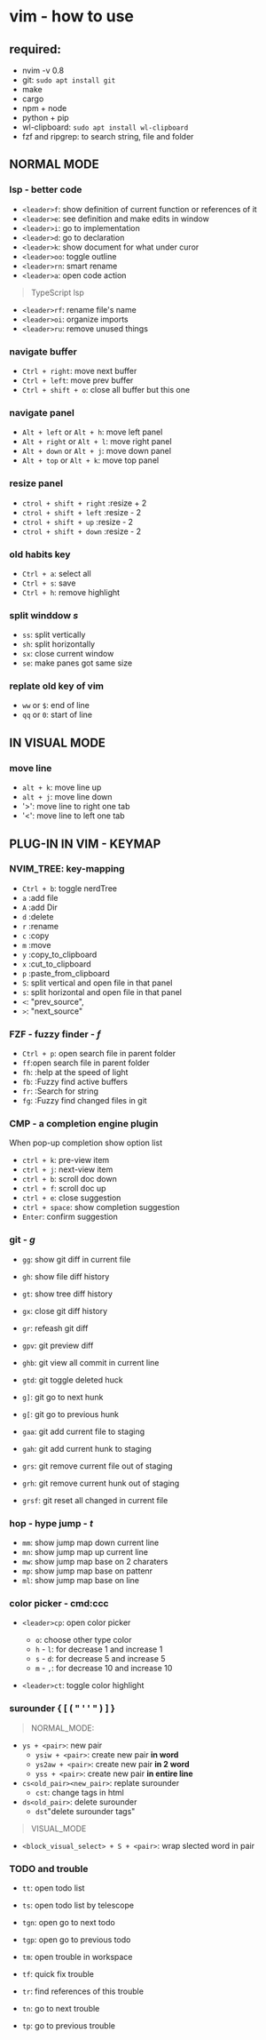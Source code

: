 # vim - how to use

## required:

- nvim -v 0.8
- git: `sudo apt install git`
- make
- cargo
- npm + node
- python + pip
- wl-clipboard: `sudo apt install wl-clipboard`
- fzf and ripgrep: to search string, file and folder

## **NORMAL MODE**

### lsp - better code

- `<leader>f`: show definition of current function or references of it
- `<leader>e`: see definition and make edits in window
- `<leader>i`: go to implementation
- `<leader>d`: go to declaration
- `<leader>k`: show document for what under curor
- `<leader>oo`: toggle outline
- `<leader>rn`: smart rename
- `<leader>a`: open code action

> TypeScript lsp

- `<leader>rf`: rename file's name
- `<leader>oi`: organize imports
- `<leader>ru`: remove unused things

### navigate buffer

- `Ctrl + right`: move next buffer
- `Ctrl + left`: move prev buffer
- `Ctrl + shift + o`: close all buffer but this one

### navigate panel

- `Alt + left` or `Alt + h`: move left panel
- `Alt + right` or `Alt + l`: move right panel
- `Alt + down` or `Alt + j`: move down panel
- `Alt + top` or `Alt + k`: move top panel

### resize panel

- `ctrol + shift + right` :resize + 2
- `ctrol + shift + left` :resize - 2
- `ctrol + shift + up` :resize - 2
- `ctrol + shift + down` :resize - 2

### old habits key

- `Ctrl + a`: select all
- `Ctrl + s`: save
- `Ctrl + h`: remove highlight

### split winddow **_s_**

- `ss`: split vertically
- `sh`: split horizontally
- `sx`: close current window
- `se`: make panes got same size

### replate old key of vim

- `ww` or `$`: end of line
- `qq` or `0`: start of line

## **IN VISUAL MODE**

### move line

- `alt + k`: move line up
- `alt + j`: move line down
- '>': move line to right one tab
- '<': move line to left one tab

## **PLUG-IN IN VIM - KEYMAP**

### NVIM_TREE: key-mapping

- `Ctrl + b`: toggle nerdTree
- `a` :add file
- `A` :add Dir
- `d` :delete
- `r` :rename
- `c` :copy
- `m` :move
- `y` :copy_to_clipboard
- `x` :cut_to_clipboard
- `p` :paste_from_clipboard
- `S`: split vertical and open file in that panel
- `s`: split horizontal and open file in that panel
- `<`: "prev_source",
- `>`: "next_source"

### FZF - fuzzy finder - **_f_**

- `Ctrl + p`: open search file in parent folder
- `ff`:open search file in parent folder
- `fh`: :help at the speed of light
- `fb`: :Fuzzy find active buffers
- `fr`: :Search for string
- `fg`: :Fuzzy find changed files in git

### CMP - a completion engine plugin

When pop-up completion show option list

- `ctrl + k`: pre-view item
- `ctrl + j`: next-view item
- `ctrl + b`: scroll doc down
- `ctrl + f`: scroll doc up
- `ctrl + e`: close suggestion
- `ctrl + space`: show completion suggestion
- `Enter`: confirm suggestion

### git - **_g_**

- `gg`: show git diff in current file
- `gh`: show file diff history
- `gt`: show tree diff history
- `gx`: close git diff history
- `gr`: refeash git diff

- `gpv`: git preview diff
- `ghb`: git view all commit in current line
- `gtd`: git toggle deleted huck

- `g]`: git go to next hunk
- `g[`: git go to previous hunk

- `gaa`: git add current file to staging
- `gah`: git add current hunk to staging

- `grs`: git remove current file out of staging
- `grh`: git remove current hunk out of staging
- `grsf`: git reset all changed in current file

### hop - hype jump - **_t_**

- `mm`: show jump map down current line
- `mn`: show jump map up current line
- `mw`: show jump map base on 2 charaters
- `mp`: show jump map base on pattenr
- `ml`: show jump map base on line

### color picker - cmd:ccc

- `<leader>cp`: open color picker

  - `o`: choose other type color
  - `h` - `l`: for decrease 1 and increase 1
  - `s` - `d`: for decrease 5 and increase 5
  - `m` - `,`: for decrease 10 and increase 10

- `<leader>ct`: toggle color highlight

### surounder { [ ( " ' ' " ) ] }

> NORMAL_MODE:

- `ys + <pair>`: new pair
  - `ysiw + <pair>`: create new pair **in word**
  - `ys2aw + <pair>`: create new pair **in 2 word**
  - `yss + <pair>`: create new pair **in entire line**
- `cs<old_pair><new_pair>`: replate surounder
  - `cst`: change tags in html
- `ds<old_pair>`: delete surounder
  - `dst`"delete surounder tags"

> VISUAL_MODE

- `<block_visual_select> + S + <pair>`: wrap slected word in pair

### TODO and trouble

- `tt`: open todo list
- `ts`: open todo list by telescope
- `tgn`: open go to next todo
- `tgp`: open go to previous todo

- `tm`: open trouble in workspace
- `tf`: quick fix trouble
- `tr`: find references of this trouble
- `tn`: go to next trouble
- `tp`: go to previous trouble
